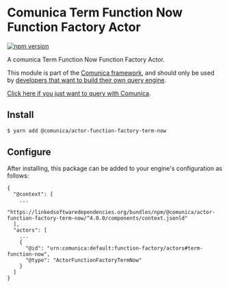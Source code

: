 # Comunica Term Function Now Function Factory Actor

[![npm version](https://badge.fury.io/js/%40comunica%2Factor-function-factory-term-function-now.svg)](https://www.npmjs.com/package/@comunica/actor-function-factory-term-now)

A comunica Term Function Now Function Factory Actor.

This module is part of the [Comunica framework](https://github.com/comunica/comunica),
and should only be used by [developers that want to build their own query engine](https://comunica.dev/docs/modify/).

[Click here if you just want to query with Comunica](https://comunica.dev/docs/query/).

## Install

```bash
$ yarn add @comunica/actor-function-factory-term-now
```

## Configure

After installing, this package can be added to your engine's configuration as follows:
```text
{
  "@context": [
    ...
    "https://linkedsoftwaredependencies.org/bundles/npm/@comunica/actor-function-factory-term-now/^4.0.0/components/context.jsonld"
  ],
  "actors": [
    ...
    {
      "@id": "urn:comunica:default:function-factory/actors#term-function-now",
      "@type": "ActorFunctionFactoryTermNow"
    }
  ]
}
```
